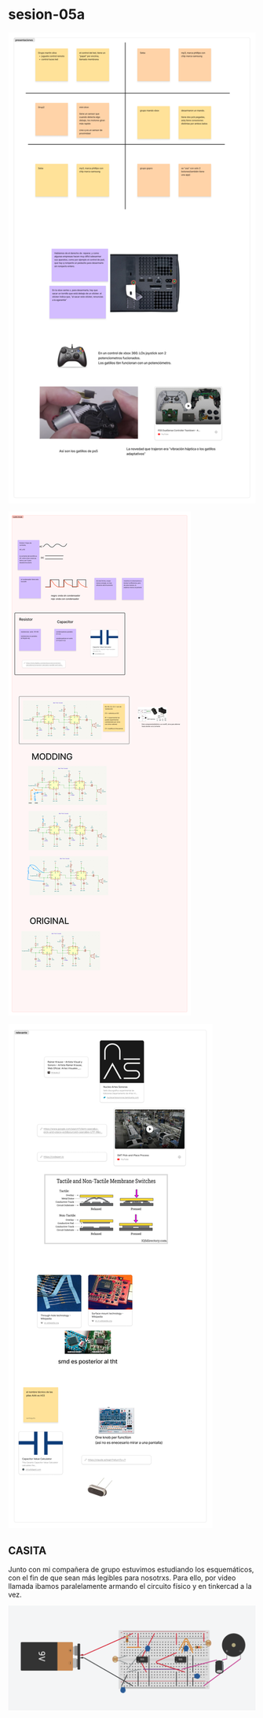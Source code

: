 # sesion-05a

![Apuntes figma parte 1](tme-05a-presentaciones.png)

![Apuntes figma parte 1](tme-05a-apunte.png)

![Apuntes figma parte 1](tme-05a-relevante.png)


## CASITA

Junto con mi compañera de grupo estuvimos estudiando los esquemáticos, con el fin de que sean más legibles para nosotrxs. Para ello, por video llamada ibamos paralelamente armando el circuito físico y en tinkercad a la vez.

![Recreación del Atari Punk Console en Tinkercad](tme-05a-tinker.png)
